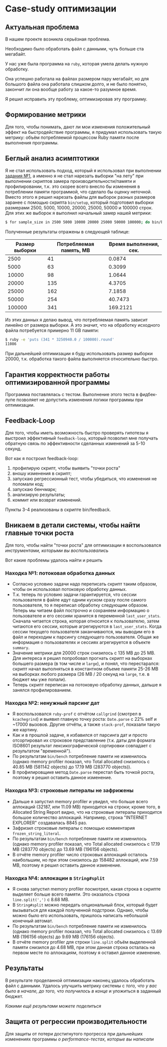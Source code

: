 # Case-study оптимизации

## Актуальная проблема
В нашем проекте возникла серьёзная проблема.

Необходимо было обработать файл с данными, чуть больше ста мегабайт.

У нас уже была программа на `ruby`, которая умела делать нужную обработку.

Она успешно работала на файлах размером пару мегабайт, но для большого файла она работала слишком долго, и не было понятно, закончит ли она вообще работу за какое-то разумное время.

Я решил исправить эту проблему, оптимизировав эту программу.

## Формирование метрики
Для того, чтобы понимать, дают ли мои изменения положительный эффект на быстродействие программы, я придумал
использовать такую метрику: объём потребляемой процессом Ruby памяти после выполнения программы.

## Беглый анализ асимптотики

Я не стал использовать подход, который я использовал при выполнении
[задания №1](https://github.com/hardcode-dev/rails-optimization-task1/pull/60), а именно я не стал нарезать
выборки "на лету" при выполнении скриптов замера производительности/памяти и профилировании, т.к. это скорее
всего внесло бы изменения в потреблении памяти программой, что сделало бы оценку неточной. Вместо этого я
решил нарезать файлы для выборок разных размеров заранее с помощью скрипта `bin/setup`, который подготовил
выборки размерами 2500, 5000, 10000, 20000, 25000, 50000 и 100000 строк. Для этих же выборок я выполнил начальный
замер нашей метрики:

``` sh
$ for sample_size in 2500 5000 10000 20000 25000 50000 100000; do bin/bench $sample_size; done
```

Полученные результаты отражены в следующей таблице:

| Размер выборки | Потребляемая память, MB | Время выполнения, сек. |
|----------------|-------------------------|------------------------|
| 2500           | 41                      | 0.0874                 |
| 5000           | 63                      | 0.3099                 |
| 10000          | 98                      | 1.0644                 |
| 20000          | 135                     | 4.3705                 |
| 25000          | 162                     | 7.1858                 |
| 50000          | 254                     | 40.7473                |
| 100000         | 341                     | 169.2121               |

Из этих данных я делаю вывод, что потребляемая память зависит линейно от размера выборки. А это значит, что
на обработку исходного файла потребуется примерно 11 GB памяти:

``` sh
$ ruby -e 'puts (341 * 3250940.0 / 100000).round'
11086
```

При дальнейшей оптимизации я буду использовать размер выборки 20000, т.к. обработка такого файла выполняется
относительно быстро.

## Гарантия корректности работы оптимизированной программы
Программа поставлялась с тестом. Выполнение этого теста в фидбек-лупе позволяет не допустить изменения логики
программы при оптимизации.

## Feedback-Loop
Для того, чтобы иметь возможность быстро проверять гипотезы я выстроил эффективный `feedback-loop`,
который позволил мне получать обратную связь по эффективности сделанных изменений за 5-10 секунд.

Вот как я построил feedback-loop:

1. профилирую скрипт, чтобы выявить "точки роста"
2. вношу изменения в скрипт;
3. запускаю регрессионный тест, чтобы убедиться, что изменения не поломали код;
4. запускаю бенчмарк;
5. анализирую результаты;
6. коммит или возврат изменений.

Пункты 3-4 реализованы в скрипте bin/feedback.

## Вникаем в детали системы, чтобы найти главные точки роста
Для того, чтобы найти "точки роста" для оптимизации я воспользовался *инструментами, которыми вы воспользовались*

Вот какие проблемы удалось найти и решить

### Находка №1: потоковая обработка данных

- Согласно условию задачи надо переписать скрипт таким образом, чтобы он использовал потоковую обработку данных.
- Т.к. теперь по условию задачи гарантируется, что сессии пользователя в файле идут одним куском сразу после самого
   пользователя, то я переписал обработку следующим образом. Теперь мы читаем файл построчно и сохраняем информацию
   о пользователе и его сессияи хранится в переменной `last_user_stats`. Сначала читается строка, которая относится
   к пользователю, затем читаются его сессии, которые агрегируются в `last_user_stats`. Когда сессии текущего
   пользователя заканчиваются, мы выводим его в файл и переходим к парсингу следующего пользователя. Общая же
   информация о пользователях и сессиях агрегируется в объекте `summary`.
- Значение метрики для 20000 строк снизилось с 135 MB до 25 MB. Для интереса я решил попробовал прогнать скрипт на
   выборках большего размера (в том числе и `large`), и понял, что перестарался: скрипт начал выполняться в
   константном объеме памяти 25-26 MB на выборках любого размера (26 MB / 20 секунд на `large`, т.е. в бюджет
   мы уже попали).
- Теперь скрипт переписан на потоковую обработку данных, дальше я занялся профилированием.

### Находка №2: ненужный парсинг дат
- Я воспользовался `ruby-prof` с отчётом `callgrind` (смотрел в `kcachegrind`) и выявил главную точку роста:
   `Date.parse` с 22% self и ~17000 вызовов. Другие отчёты, а также `stack-prof`, показали такую же картину.
- Как и в прошлой задаче, я избавился от парсинга дат и просто отсортировал их строковое представление (т.к.
   даты для формата ISO8601 результат лексикографической сортировки совпадает с результатом "временной").
- По результатам `bin/bench` потребление памяти не изменилось (однако memory profiler показал, что Total allocated
  снизилось с 40.85 MB (581142 objects) до 17.19 MB (283770 objects)).
- В профилировщике метод `Date.parse` перестал быть точкой роста, поэтому я решил оставить данное изменение.

### Находка №3: строковые литералы не зафрижены
- Дальше я запустил memory profiler и увидел, что больше всего аллокаций (32187, или 11.09 MB) приходится на
   строки; кроме того, в Allocated String Report видно, что на строковые литералы приходится большое количество
   аллокаций. Например, строка "INTERNET EXPLORER" создавалась 8845 раз.
- Зафризил строковые литералы с помощью комментария `frozen_string_literal`.
- По результатам `bin/bench` потребление памяти не изменилось (однако memory profiler показал, что Total allocated
  снизилось с 17.19 MB (283770 objects) до 13.69 MB (196156 objects).
- В отчёте memory profiler число строковых аллокаций осталось наибольшим, но при этом снизилось до 158482 аллокаций,
   или 7.59 MB, поэтому я решил оставить данное изменение.

### Находка №4: аллокации в `String#split`

- Я снова запустил memory profiler посмотрел, какая строка в скрипте выделяет больше всего памяти. Это оказалось
   строка `line.split(',')` с 8.68 MB.
- В `String#split` можно передать опциональный блок, который будет вызываться для каждой полученной подстроки.
   Однако, чтобы можно было его использовать, пришлось написать небольшой конечный автомат.
- По результатам `bin/bench` потребление памяти не изменилось (однако memory profiler показал, что Total allocated
   снизилось с 13.69 MB (196156 objects) до 9.69 MB (176156 objects).
- В отчёте memory profiler для строки `line.split` объём выделенной памяти снизился до 4.68 MB, при этом данная
   строка осталась на первом месте по аллокациям, поэтому я оставил данное изменение.

## Результаты
В результате проделанной оптимизации наконец удалось обработать файл с данными.
Удалось улучшить метрику системы с *того, что у вас было в начале, до того, что получилось в конце* и уложиться в заданный бюджет.

*Какими ещё результами можете поделиться*

## Защита от регрессии производительности
Для защиты от потери достигнутого прогресса при дальнейших изменениях программы *о performance-тестах, которые вы написали*
